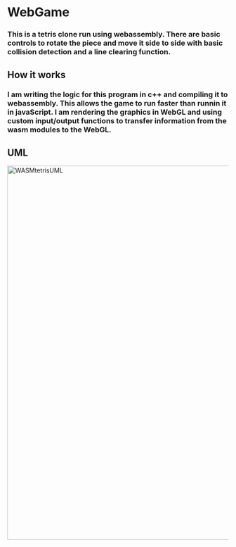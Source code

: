 # WebGame

### This is a tetris clone run using webassembly. There are basic controls to rotate the piece and move it side to side with basic collision detection and a line clearing function.

## How it works

### I am writing the logic for this program in c++ and compiling it to webassembly. This allows the game to run faster than runnin it in javaScript. I am rendering the graphics in WebGL and using custom input/output functions to transfer information from the wasm modules to the WebGL.


## UML

<img width="850" alt="WASMtetrisUML" src="https://github.com/Sphynxcat48/Wasmtetris/assets/123120505/fc449fce-0ef3-4146-8aba-07e55fc8e12c">

